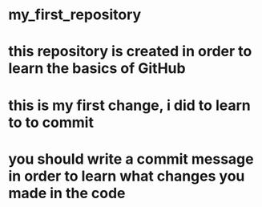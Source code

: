 # my_first_repository
# this repository is created in order to learn the basics of GitHub

# this is my first change, i did to learn to to commit

# you should write a commit message in order to learn what changes you made in the code
